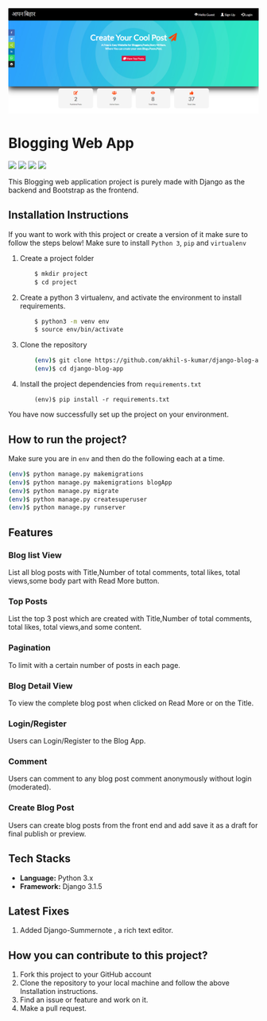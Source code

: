 
![blog-app-cover](Screenshots\LandingPage1.png)
# Blogging Web App

<p align="left">
    <a href="https://github.com/akhil-s-kumar/django-blog-app/issues" alt="Issues">
        <img src="https://img.shields.io/github/issues/akhil-s-kumar/django-blog-app" /></a>
    <a href="https://github.com/akhil-s-kumar/django-blog-app/pulls" alt="Pull Requests">
        <img src="https://img.shields.io/github/issues-pr/akhil-s-kumar/django-blog-app" /></a>
    <a href="https://github.com/akhil-s-kumar/django-blog-app/network/members" alt="Forks">
        <img src="https://img.shields.io/github/forks/akhil-s-kumar/django-blog-app" /></a>
    <a href="https://github.com/akhil-s-kumar/django-blog-app/stargazers" alt="Stars">
        <img src="https://img.shields.io/github/stars/akhil-s-kumar/django-blog-app" /></a>
</p>

This Blogging web application project is purely made with Django as the backend and Bootstrap as the frontend.

## Installation Instructions

If you want to work with this project or create a version of it make sure to follow the steps below!
    Make sure to install ` Python 3 `, ` pip ` and ` virtualenv `  
     
1. Create a project folder
   
    ```bash
        $ mkdir project
        $ cd project
    ```
2. Create a python 3 virtualenv, and activate the environment to install requirements.
    ```bash
        $ python3 -m venv env
        $ source env/bin/activate
    ``` 

3. Clone the repository
   
    ```bash
        (env)$ git clone https://github.com/akhil-s-kumar/django-blog-app.git
        (env)$ cd django-blog-app
    ```

4. Install the project dependencies from `requirements.txt`
    ```
        (env)$ pip install -r requirements.txt
    ```


You have now successfully set up the project on your environment.

## How to run  the project?

Make sure you are in `env` and then do the following each at a time.

```bash
(env)$ python manage.py makemigrations
(env)$ python manage.py makemigrations blogApp
(env)$ python manage.py migrate
(env)$ python manage.py createsuperuser
(env)$ python manage.py runserver
```

## Features

### Blog list View
List all blog posts with Title,Number of total comments, total likes, total views,some body part with Read More button.

### Top Posts
List the top 3 post which are created with Title,Number of total comments, total likes, total views,and some content.

### Pagination
To limit with a certain number of posts in each page.

### Blog Detail View
To view the complete blog post when clicked on Read More or on the Title.


### Login/Register
Users can Login/Register to the Blog App.

### Comment
Users can comment to any blog post comment anonymously without login (moderated).

### Create Blog Post
Users can create blog posts from the front end and add save it as a draft for final publish or preview.



## Tech Stacks

* **Language:**  Python 3.x
* **Framework:** Django 3.1.5

## Latest Fixes

1. Added Django-Summernote , a rich text editor.

## How you can contribute to this project?

1. Fork this project to your GitHub account
2. Clone the repository to your local machine and follow the above Installation instructions.
3. Find an issue or feature and work on it.
4. Make a pull request.
